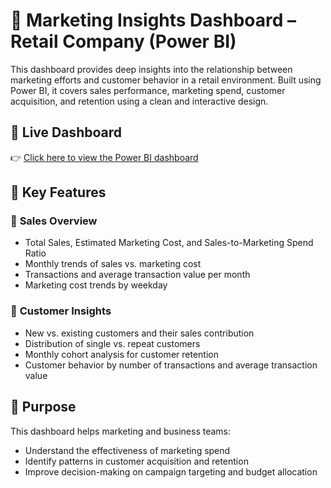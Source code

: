 # 📣 Marketing Insights Dashboard – Retail Company (Power BI)

This dashboard provides deep insights into the relationship between marketing efforts and customer behavior in a retail environment. Built using Power BI, it covers sales performance, marketing spend, customer acquisition, and retention using a clean and interactive design.

## 🔗 Live Dashboard

👉 [Click here to view the Power BI dashboard](https://app.powerbi.com/view?r=eyJrIjoiZjZhMTlhMWUtYzQ2Zi00Zjg4LThiMjYtZTZlZDUyMmJiMDBlIiwidCI6IjcyOWQ3ODc2LTg5MzQtNDljNi1iNTZlLTZjZTkwNjkzM2Y4YiIsImMiOjEwfQ%3D%3D)

## 📌 Key Features
### 🔹 **Sales Overview**
- Total Sales, Estimated Marketing Cost, and Sales-to-Marketing Spend Ratio
- Monthly trends of sales vs. marketing cost
- Transactions and average transaction value per month
- Marketing cost trends by weekday

### 🔹 **Customer Insights**
- New vs. existing customers and their sales contribution
- Distribution of single vs. repeat customers
- Monthly cohort analysis for customer retention
- Customer behavior by number of transactions and average transaction value

## 🎯 Purpose
This dashboard helps marketing and business teams:
- Understand the effectiveness of marketing spend
- Identify patterns in customer acquisition and retention
- Improve decision-making on campaign targeting and budget allocation
